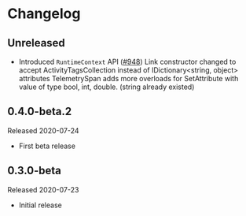 # Changelog

## Unreleased

* Introduced `RuntimeContext` API
  ([#948](https://github.com/open-telemetry/opentelemetry-dotnet/pull/948))
  Link constructor changed to accept ActivityTagsCollection instead of IDictionary<string, object> attributes
  TelemetrySpan adds more overloads for SetAttribute with value of type bool, int, double. (string already existed)

## 0.4.0-beta.2

Released 2020-07-24

* First beta release

## 0.3.0-beta

Released 2020-07-23

* Initial release
